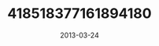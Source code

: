 ---
title: "418518377161894180"
cover: "2013-03-24 18.48.20 418518377161894180_46248401"
photo: "2013-03-24 18.48.20 418518377161894180_46248401"
date: "2013-03-24"
type: "photo"
---